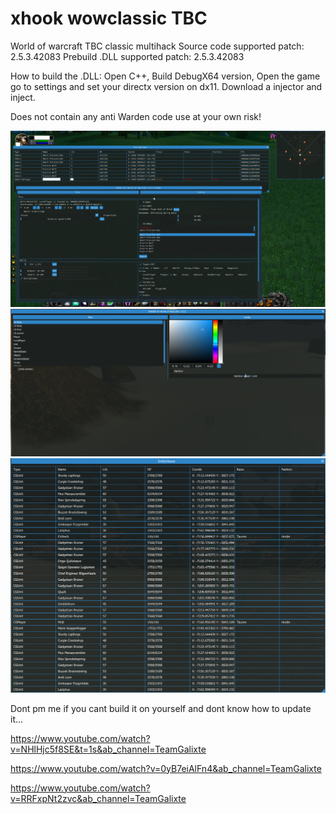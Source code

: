 # xhook wowclassic TBC
World of warcraft TBC classic multihack 
Source code supported patch: 2.5.3.42083
Prebuild .DLL supported patch: 2.5.3.42083 

How to build the .DLL:
Open C++, Build DebugX64 version, Open the game go to settings and set your directx version on dx11. Download a injector and inject.

Does not contain any anti Warden code use at your own risk!


<img src="Image/bg.png">
<img src="Image/bg2.png">
<img src="Image/bg3.png">


Dont pm me if you cant build it on yourself and dont know how to update it...


https://www.youtube.com/watch?v=NHlHjc5f8SE&t=1s&ab_channel=TeamGalixte

https://www.youtube.com/watch?v=0yB7eiAlFn4&ab_channel=TeamGalixte

https://www.youtube.com/watch?v=RRFxpNt2zvc&ab_channel=TeamGalixte
